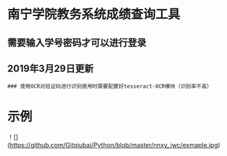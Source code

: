 # 南宁学院教务系统成绩查询工具

## 需要输入学号密码才可以进行登录

## 2019年3月29日更新
    
    ### 使用OCR对验证码进行识别使用时需要配置好tesseract-OCR模块（识别率不高）
    
   
# 示例
！[] (https://github.com/Gitqiubai/Python/blob/master/nnxy_jwc/exmaple.jpg)
